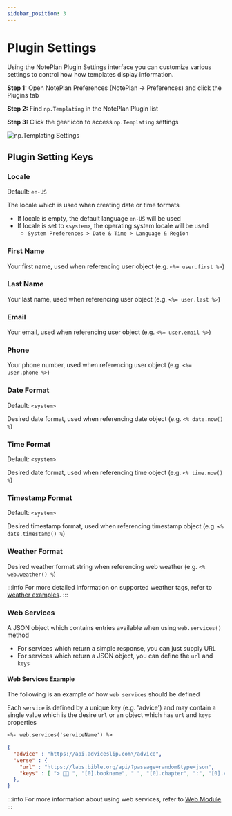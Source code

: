 ```yaml
---
sidebar_position: 3
---
```


# Plugin Settings
Using the NotePlan Plugin Settings interface you can customize various settings to control how how templates display information.

**Step 1:** Open NotePlan Preferences (NotePlan -> Preferences) and click the Plugins tab

**Step 2:** Find `np.Templating` in the NotePlan Plugin list

**Step 3:** Click the gear icon to access `np.Templating` settings

![np.Templating Settings](/img/noteplan-plugin-settings.png)

## Plugin Setting Keys

### Locale
Default: `en-US`

The locale which is used when creating date or time formats
- If locale is empty, the default language `en-US` will be used
- If locale is set to `<system>`, the operating system locale will be used
  - `System Preferences > Date & Time > Language & Region`

### First Name
Your first name, used when referencing user object (e.g. `<%= user.first %>`)

### Last Name
Your last name, used when referencing user object (e.g. `<%= user.last %>`)

### Email
Your email, used when referencing user object (e.g. `<%= user.email %>`)

### Phone
Your phone number, used when referencing user object (e.g. `<%= user.phone %>`)

### Date Format
Default: `<system>`

Desired date format, used when referencing date object (e.g. `<% date.now() %`)

### Time Format
Default: `<system>`

Desired date format, used when referencing time object (e.g. `<% time.now() %`)

### Timestamp Format
Default: `<system>`

Desired timestamp format, used when referencing timestamp object (e.g. `<% date.timestamp() %`)

### Weather Format

Desired weather format string when referencing web weather (e.g. `<% web.weather() %`)

:::info
For more detailed information on supported weather tags, refer to [weather examples](/docs/templating-modules/web-module/#weather).
:::

### Web Services
A JSON object which contains entries available when using `web.services()` method

- For services which return a simple response, you can just supply URL
- For services which return a JSON object, you can define the `url` and `keys`

#### Web Services Example
The following is an example of how `web services` should be defined

Each `service` is defined by a unique key (e.g. 'advice') and may contain a single value which is the desire `url` or an object which has `url` and `keys` properties

```markdown
<%- web.services('serviceName') %>
```

```json
{
  "advice" : "https://api.adviceslip.com\/advice",
  "verse" : {
    "url" : "https://labs.bible.org/api/?passage=random&type=json",
    "keys" : [ "> 🙏🏻 ", "[0].bookname", " ", "[0].chapter", ":", "[0].verse", "\n> 🗣 \"", "[0].text", "\"" ]
  },
}
```
:::info
For more information about using web services, refer to [Web Module](/docs/templating-modules/web-module)
:::
